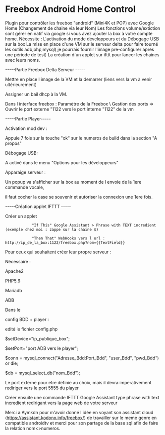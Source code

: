 # Freebox Android Home Control

Plugin pour contrôler les freebox "android" (Mini4K et POP) avec Google Home (Changement de chaine via leur Nom)
Les fonctions volume/extiction sont gérer en natif via google si vous avez ajouter la box à votre compte home.
Nécessite : 
  L'activation du mode développeurs et du Débogage USB sur la box
  La mise en place d'une VM sur le serveur delta pour faire tourné les outils adb,php,mysql( je pourrais fournir l'image pre-configurer apres une période de test)
  La création d'un applet sur ifttt pour lancer les chaines avec leurs noms.
  
-----Partie Freebox Delta Serveur -----

Mettre en place l image de la VM et la demarrer (liens vers la vm à venir ultérieurement)

Assigner un bail dhcp à la VM.

Dans l interface freebox : Paramètre de la Freebox \ Gestion des ports => Ouvrir le port externe "1122 vers le port interne "1122" de la vm

-----Partie Player-----

Activation mod dev : 

Appuie 7 fois sur la touche "ok" sur le numeros de build dans la section "A propos"

Débogage USB:

A activé dans le menu "Options pour les développeurs"

Apparaige serveur : 

Un popup va s'afficher sur la box au moment de l envoie de la 1ere commande vocale,

il faut cocher la case se souvenir et autoriser la connexion une 1ere fois.

-----Création applet IFTTT -----

Créer un applet 

                "If This" Google Assistant > Phrase with TEXT incredient  (exemple chez moi : zappe sur la chaine $)

                "Then That" WebHooks vers l url : http://ip_de_la_box:1122/freebox.php?nom={{TextField}}
                
                
Pour ceux qui souhaitent créer leur propre serveur :

Nécessaire : 

  Apache2
  
  PHP5.6
  
  Mariadb
  
  ADB
  
  
Dans le 

config BDD + player : 

edité le fichier config.php


$setDevice="ip_publique_box";

$setPort="port ADB vers le player";

$conn = mysql_connect("Adresse_Bdd:Port_Bdd", "user_Bdd", "pwd_Bdd") or die;

$db = mysql_select_db("nom_Bdd");


Le port externe pour etre definie au choix, mais il devra imperativement rediriger vers le port 5555 du player

Créer ensuite une commande IFTTT Google Assistant type phrase with text incredient redirigant vers la page web de votre serveur


Merci a Aymkdn pour m'avoir donné l idée en voyant son assistant cloud (https://assistant.kodono.info/freebox/) de travailler sur le meme genre en compatible androidtv et merci pour son partage de la base sql afin de faire la relation nom<>numeros.



